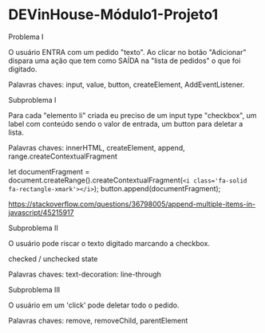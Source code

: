 # DEVinHouse-Módulo1-Projeto1

Problema I

O usuário ENTRA com um pedido "texto".
Ao clicar no botão "Adicionar" dispara uma ação
que tem como SAÍDA na "lista de pedidos" o que foi digitado.

Palavras chaves: input, value, button, createElement, AddEventListener.

Subproblema I

Para cada "elemento li" criada eu preciso de um input type "checkbox", um
label com conteúdo sendo o valor de entrada, um button para deletar a lista.

Palavras chaves: innerHTML, createElement, append, range.createContextualFragment


  let documentFragment = document.createRange().createContextualFragment(`<i class='fa-solid fa-rectangle-xmark'></i>`);
  button.append(documentFragment);

  https://stackoverflow.com/questions/36798005/append-multiple-items-in-javascript/45215917


Subproblema II

O usuário pode riscar o texto digitado marcando a checkbox.

checked / unchecked state

Palavras chaves: text-decoration: line-through


Subproblema III

O usuário em um 'click' pode deletar todo o pedido.

Palavras chaves: remove, removeChild, parentElement

  

